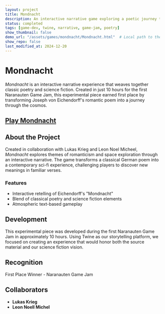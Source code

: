 ```yaml
---
layout: project
title: Mondnacht
description: An interactive narrative game exploring a poetic journey to the stars, created in 10 hours for the Naranauten Game Jam.
status: completed
tags: [game-dev, twine, narrative, game-jam, poetry]
show_thumbnail: false
demo_url: "/assets/games/mondnacht/Mondnacht.html"  # Local path to the game
show_repo: false
last_modified_at: 2024-12-20
---
```


# Mondnacht

<div class="project-intro">
    <p><em>Mondnacht</em> is an interactive narrative experience that weaves together classic poetry and science fiction. Created in just 10 hours for the first Naranauten Game Jam, this experimental piece earned first place by transforming Joseph von Eichendorff's romantic poem into a journey through the cosmos.</p>
</div>

<div class="project-links">
    <h2 class="project-link demo">
        <a href="{{ page.demo_url }}" target="_blank" rel="noopener noreferrer">
            <i class="fas fa-gamepad"></i> Play Mondnacht
        </a>
    </h2>
</div>

## About the Project

Created in collaboration with Lukas Krieg and Leon Noel Micheel, _Mondnacht_ explores themes of romanticism and space exploration through an interactive narrative. The game transforms a classical German poem into a contemporary sci-fi experience, challenging players to discover new meanings in familiar verses.

### Features
- Interactive retelling of Eichendorff's "Mondnacht"
- Blend of classical poetry and science fiction elements
- Atmospheric text-based gameplay

## Development

This experimental piece was developed during the first Naranauten Game Jam in approximately 10 hours. Using Twine as our storytelling platform, we focused on creating an experience that would honor both the source material and our science fiction vision.

## Recognition
First Place Winner - Naranauten Game Jam

## Collaborators
- **Lukas Krieg**
- **Leon Noell Michel**

